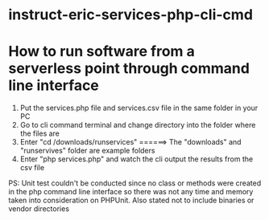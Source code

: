 # instruct-eric-services-php-cli-cmd
# How to run software from a serverless point through command line interface

1. Put the services.php file and services.csv file in the same folder in your PC
2. Go to cli command terminal and change directory into the folder where the files are
3. Enter "cd /downloads/runservices"  ======> The "downloads" and "runservives" folder are example folders
4. Enter "php services.php" and watch the cli output the results from the csv file

PS: Unit test couldn't be conducted since no class or methods were created in the php command line interface so there was not
any time and memory taken into consideration on PHPUnit. Also stated not to include binaries or vendor directories
